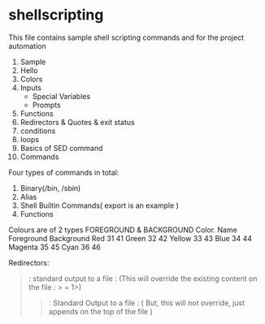# shellscripting
This file contains sample shell scripting commands and for the project automation
1. Sample
2. Hello
3. Colors
4. Inputs
    - Special Variables
    - Prompts
5. Functions
6. Redirectors & Quotes & exit status
7. conditions
8. loops
9. Basics of SED command
10. Commands

Four types of commands in total:
1. Binary(/bin, /sbin)
2. Alias
3. Shell Builtin Commands( export is an example )
4. Functions

Colours are of 2 types FOREGROUND & BACKGROUND Color.
Name        Foreground      Background
Red             31              41
Green           32              42
Yellow          33              43
Blue            34              44
Magenta         35              45
Cyan            36              46

Redirectors:
> : standard output to a file : (This will override the existing content on the file : > = 1>)
>> : Standard Output to a file : ( But, this will not override, just appends on the top of the file )

